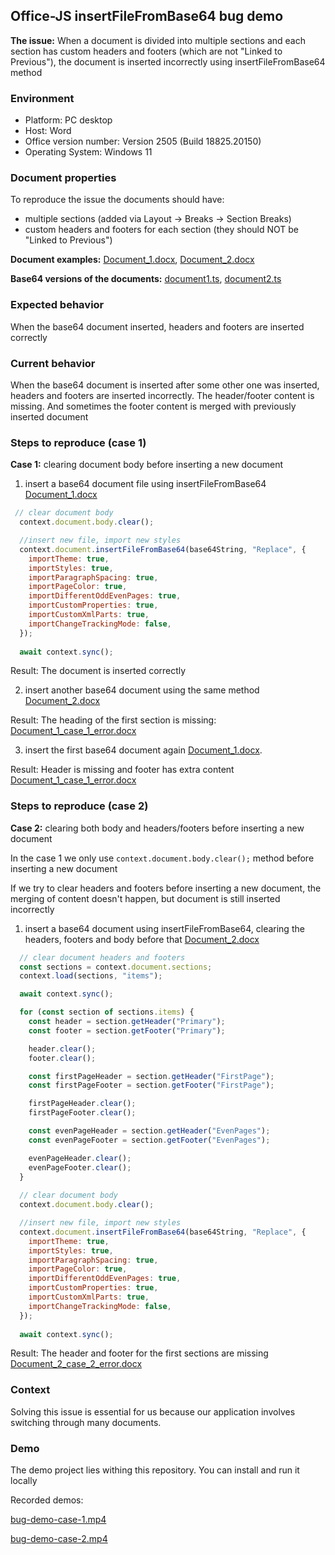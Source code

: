 ## Office-JS insertFileFromBase64 bug demo

**The issue:** When a document is divided into multiple sections and each section has custom headers and footers (which are not "Linked to Previous"), the document is inserted incorrectly using insertFileFromBase64 method  

### Environment

- Platform: PC desktop
- Host: Word
- Office version number: Version 2505 (Build 18825.20150)
- Operating System: Windows 11

### Document properties

To reproduce the issue the documents should have:

- multiple sections (added via Layout -> Breaks -> Section Breaks)
- custom headers and footers for each section (they should NOT be "Linked to Previous")

**Document examples:**
 [Document_1.docx](src/documents/Document_1.docx), 
[Document_2.docx](src/documents/Document_2.docx)

**Base64 versions of the documents:**
[document1.ts](src/base64/document1.ts),
[document2.ts](src/base64/document2.ts)

### Expected behavior

When the base64 document inserted, headers and footers are inserted correctly


### Current behavior 

When the base64 document is inserted after some other one was inserted, headers and footers are inserted incorrectly.
The header/footer content is missing. And sometimes the footer content is merged with previously inserted document 

### Steps to reproduce (case 1)

**Case 1:** clearing document body before inserting a new document

1. insert a base64 document file using insertFileFromBase64 
[Document_1.docx](src/documents/Document_1.docx)

```js
 // clear document body
  context.document.body.clear();

  //insert new file, import new styles
  context.document.insertFileFromBase64(base64String, "Replace", {
    importTheme: true,
    importStyles: true,
    importParagraphSpacing: true,
    importPageColor: true,
    importDifferentOddEvenPages: true,
    importCustomProperties: true,
    importCustomXmlParts: true,
    importChangeTrackingMode: false,
  });
  
  await context.sync();
```

Result: The document is inserted correctly

2. insert another base64  document using the same method
[Document_2.docx](src/documents/Document_2.docx)

Result: The heading of the first section is missing: [Document_1_case_1_error.docx](src/documents/Document_2_case_1_error.docx)

3. insert the first base64 document again
[Document_1.docx](src/documents/Document_1.docx). 

Result: Header is missing and footer has extra content [Document_1_case_1_error.docx](src/documents/Document_1_case_1_error.docx)

### Steps to reproduce (case 2)

**Case 2:** clearing both body and headers/footers before inserting a new document

In the case 1 we only use `context.document.body.clear();` method before inserting a new document

If we try to clear headers and footers before inserting a new document, the merging of content doesn't happen, but document is still inserted incorrectly

1. insert a base64 document using insertFileFromBase64, clearing the headers, footers and body before that
[Document_2.docx](src/documents/Document_2.docx)

```js
  // clear document headers and footers
  const sections = context.document.sections;
  context.load(sections, "items");

  await context.sync();

  for (const section of sections.items) {
    const header = section.getHeader("Primary");
    const footer = section.getFooter("Primary");

    header.clear();
    footer.clear();

    const firstPageHeader = section.getHeader("FirstPage");
    const firstPageFooter = section.getFooter("FirstPage");

    firstPageHeader.clear();
    firstPageFooter.clear();

    const evenPageHeader = section.getHeader("EvenPages");
    const evenPageFooter = section.getFooter("EvenPages");

    evenPageHeader.clear();
    evenPageFooter.clear();
  }
  
  // clear document body
  context.document.body.clear();

  //insert new file, import new styles
  context.document.insertFileFromBase64(base64String, "Replace", {
    importTheme: true,
    importStyles: true,
    importParagraphSpacing: true,
    importPageColor: true,
    importDifferentOddEvenPages: true,
    importCustomProperties: true,
    importCustomXmlParts: true,
    importChangeTrackingMode: false,
  });
  
  await context.sync();
```
Result: The header and footer for the first sections are missing [Document_2_case_2_error.docx](src/documents/Document_2_case_2_error.docx)


### Context

Solving this issue is essential for us because our application involves switching through many documents.


### Demo

The demo project lies withing this repository. You can install and run it locally

Recorded demos:

[bug-demo-case-1.mp4](src/demo/bug-demo-case-1.mp4)

[bug-demo-case-2.mp4](src/demo/bug-demo-case-2.mp4)

